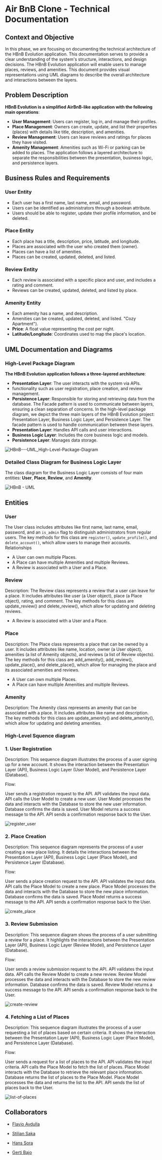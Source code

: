 
# Air BnB Clone - Technical Documentation

## Context and Objective
In this phase, we are focusing on documenting the technical architecture of the HBnB Evolution application. This documentation serves to provide a clear understanding of the system's structure, interactions, and design decisions. The HBnB Evolution application will enable users to manage places, reviews, and amenities. This document provides visual representations using UML diagrams to describe the overall architecture and interactions between the layers.
## Problem Description
**HBnB Evolution is a simplified AirBnB-like application with the following main operations**:
- **User Management**: Users can register, log in, and manage their profiles.
- **Place Management**: Owners can create, update, and list their properties (places) with details like title, description, and amenities.
- **Review Management**: Users can leave reviews and ratings for places they have visited.
- **Amenity Management**: Amenities such as Wi-Fi or parking can be added to places.
The application follows a layered architecture to separate the responsibilities between the presentation, business logic, and persistence layers.
## Business Rules and Requirements


### User Entity
- Each user has a first name, last name, email, and password.
- Users can be identified as administrators through a boolean attribute.
- Users should be able to register, update their profile information, and be deleted.

### Place Entity
- Each place has a title, description, price, latitude, and longitude.
- Places are associated with the user who created them (owner).
- Places can have a list of amenities.
- Places can be created, updated, deleted, and listed.

### Review Entity
- Each review is associated with a specific place and user, and includes a rating and comment.
- Reviews can be created, updated, deleted, and listed by place.

### Amenity Entity
- Each amenity has a name, and description.
- Amenities can be created, updated, deleted, and listed.
 "Cozy Apartment").
- **Price**: A float value representing the cost per night.
- **Latitude/Longitude**: Coordinates used to map the place's location.

## UML Documentation and Diagrams
### High-Level Package Diagram
**The HBnB Evolution application follows a three-layered architecture**:
- **Presentation Layer**: The user interacts with the system via APIs.
- functionality such as user registration, place creation, and review management.
- **Persistence Layer**: Responsible for storing and retrieving data from the database.
The Facade pattern is used to communicate between layers, ensuring a clean separation of concerns.
In the high-level package diagram, we depict the three main layers of the HBnB Evolution project: Presentation Layer, Business Logic Layer, and Persistence Layer. The facade pattern is used to handle communication between these layers.
- **Presentation Layer**: Handles API calls and user interactions.
- **Business Logic Layer**: Includes the core business logic and models.
- **Persistence Layer**: Manages data storage.

![HBnB---UML_High-Level-Package-Diagram](https://github.com/user-attachments/assets/e82d28b2-5a1a-4fac-a680-7c8fd855e944)

### Detailed Class Diagram for Business Logic Layer
The class diagram for the Business Logic Layer consists of four main entities:  **User**, **Place**, **Review**, and **Amenity**. 

![HBnB - UML](https://github.com/user-attachments/assets/6ee8375a-96d3-4c8b-ad09-f8757f4e08c7)


## Entities
### User

The User class includes attributes like first name, last name, email, password, and an `is_admin` flag to distinguish administrators from regular users. The key methods for this class are `register()`, `update_profile()`, and `delete_account()`, which allow users to manage their accounts. 
Relationships
- A User can own multiple Places.
- A Place can have multiple Amenities and multiple Reviews.
- A Review is associated with a User and a Place.

### Review

Description: The Review class represents a review that a user can leave for a place. It includes attributes like user (a User object), place (a Place object), rating, and comment. The key methods for this class are update_review() and delete_review(), which allow for updating and deleting reviews.
- A Review is associated with a User and a Place.

### Place

Description: The Place class represents a place that can be owned by a user. It includes attributes like name, location, owner (a User object), amenities (a list of Amenity objects), and reviews (a list of Review objects). The key methods for this class are add_amenity(), add_review(), update_place(), and delete_place(), which allow for managing the place and its associated amenities and reviews.
- A User can own multiple Places.
- A Place can have multiple Amenities and multiple Reviews.

### Amenity

Description: The Amenity class represents an amenity that can be associated with a place. It includes attributes like name and description. The key methods for this class are update_amenity() and delete_amenity(), which allow for updating and deleting amenities.

### High-Level Squence diagram

### 1. User Registration

Description: This sequence diagram illustrates the process of a user signing up for a new account. It shows the interaction between the Presentation Layer (API), Business Logic Layer (User Model), and Persistence Layer (Database).

Flow:

User sends a registration request to the API.
API validates the input data.
API calls the User Model to create a new user.
User Model processes the data and interacts with the Database to store the new user information.
Database confirms the data is saved.
User Model returns a success message to the API.
API sends a confirmation response back to the User.

![register_user](https://github.com/user-attachments/assets/0f88ffba-d03c-4b79-b054-b01eda1ad4ab)

### 2. Place Creation

Description: This sequence diagram represents the process of a user creating a new place listing. It details the interactions between the Presentation Layer (API), Business Logic Layer (Place Model), and Persistence Layer (Database).

Flow:

User sends a place creation request to the API.
API validates the input data.
API calls the Place Model to create a new place.
Place Model processes the data and interacts with the Database to store the new place information.
Database confirms the data is saved.
Place Model returns a success message to the API.
API sends a confirmation response back to the User.

![create_place](https://github.com/user-attachments/assets/0ab5fb75-84f7-4846-861c-ad8644ebf520)

### 3. Review Submission

Description: This sequence diagram shows the process of a user submitting a review for a place. It highlights the interactions between the Presentation Layer (API), Business Logic Layer (Review Model), and Persistence Layer (Database).

Flow:

User sends a review submission request to the API.
API validates the input data.
API calls the Review Model to create a new review.
Review Model processes the data and interacts with the Database to store the new review information.
Database confirms the data is saved.
Review Model returns a success message to the API.
API sends a confirmation response back to the User.

![create-review](https://github.com/user-attachments/assets/f9cd4695-6073-4838-acd9-38c1c8f0be3a)

### 4. Fetching a List of Places

Description: This sequence diagram illustrates the process of a user requesting a list of places based on certain criteria. It shows the interaction between the Presentation Layer (API), Business Logic Layer (Place Model), and Persistence Layer (Database).

Flow:

User sends a request for a list of places to the API.
API validates the input criteria.
API calls the Place Model to fetch the list of places.
Place Model interacts with the Database to retrieve the relevant place information.
Database returns the list of places to the Place Model.
Place Model processes the data and returns the list to the API.
API sends the list of places back to the User.

![list-of-places](https://github.com/user-attachments/assets/cb2757bb-73dd-4278-ae97-1382b1d5dfeb)

## Collaborators
- [Flavio Avdulla](https://github.com/FlavioAvdulla)

- [Stilian Saka](https://github.com/StilianSaka)

- [Hans Sora](https://github.com/HansSora)

- [Gerti Bajo](https://github.com/Gerti23)
